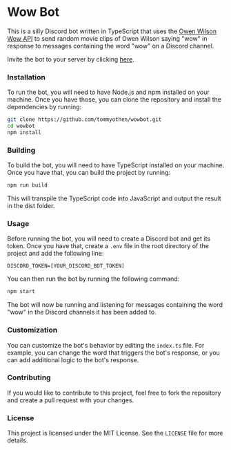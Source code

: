 # Wow Bot

This is a silly Discord bot written in TypeScript that uses the [Owen Wilson Wow API](https://owen-wilson-wow-api.onrender.com) to send random movie clips of Owen Wilson saying "wow" in response to messages containing the word "wow" on a Discord channel.

Invite the bot to your server by clicking [here](https://discord.com/api/oauth2/authorize?client_id=968537395769270353&permissions=3072&scope=bot).

### Installation

To run the bot, you will need to have Node.js and npm installed on your machine. Once you have those, you can clone the repository and install the dependencies by running:

```sh
git clone https://github.com/tommyothen/wowbot.git
cd wowbot
npm install
```

### Building

To build the bot, you will need to have TypeScript installed on your machine. Once you have that, you can build the project by running:

```sh
npm run build
```

This will transpile the TypeScript code into JavaScript and output the result in the dist folder.

### Usage

Before running the bot, you will need to create a Discord bot and get its token. Once you have that, create a `.env` file in the root directory of the project and add the following line:

```env
DISCORD_TOKEN=[YOUR_DISCORD_BOT_TOKEN]
```

You can then run the bot by running the following command:

```sh
npm start
```

The bot will now be running and listening for messages containing the word "wow" in the Discord channels it has been added to.

### Customization

You can customize the bot's behavior by editing the `index.ts` file. For example, you can change the word that triggers the bot's response, or you can add additional logic to the bot's response.

### Contributing

If you would like to contribute to this project, feel free to fork the repository and create a pull request with your changes.

### License

This project is licensed under the MIT License. See the `LICENSE` file for more details.
